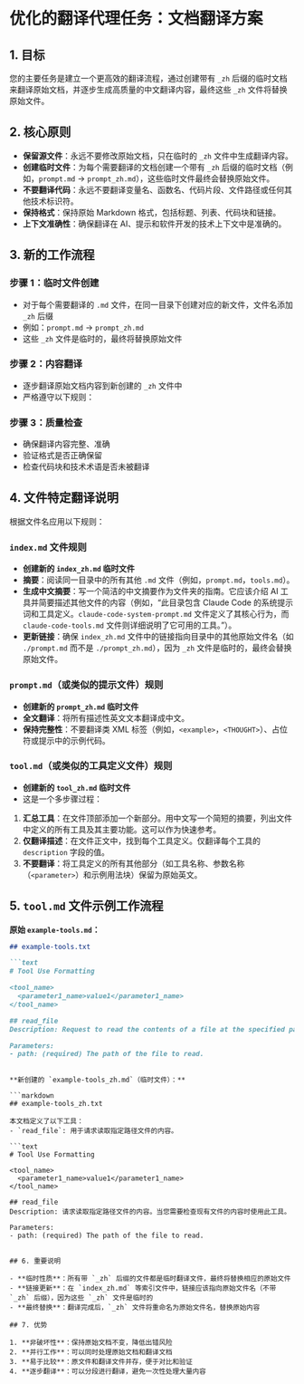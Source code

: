 # 优化的翻译代理任务：文档翻译方案

## 1. 目标

您的主要任务是建立一个更高效的翻译流程，通过创建带有 `_zh` 后缀的临时文档来翻译原始文档，并逐步生成高质量的中文翻译内容，最终这些 `_zh` 文件将替换原始文件。

## 2. 核心原则

- **保留源文件**：永远不要修改原始文档，只在临时的 `_zh` 文件中生成翻译内容。
- **创建临时文件**：为每个需要翻译的文档创建一个带有 `_zh` 后缀的临时文档（例如，`prompt.md` → `prompt_zh.md`），这些临时文件最终会替换原始文件。
- **不要翻译代码**：永远不要翻译变量名、函数名、代码片段、文件路径或任何其他技术标识符。
- **保持格式**：保持原始 Markdown 格式，包括标题、列表、代码块和链接。
- **上下文准确性**：确保翻译在 AI、提示和软件开发的技术上下文中是准确的。

## 3. 新的工作流程

### 步骤 1：临时文件创建
- 对于每个需要翻译的 `.md` 文件，在同一目录下创建对应的新文件，文件名添加 `_zh` 后缀
- 例如：`prompt.md` → `prompt_zh.md`
- 这些 `_zh` 文件是临时的，最终将替换原始文件

### 步骤 2：内容翻译
- 逐步翻译原始文档内容到新创建的 `_zh` 文件中
- 严格遵守以下规则：

### 步骤 3：质量检查
- 确保翻译内容完整、准确
- 验证格式是否正确保留
- 检查代码块和技术术语是否未被翻译

## 4. 文件特定翻译说明

根据文件名应用以下规则：

### `index.md` 文件规则
- **创建新的 `index_zh.md` 临时文件**
- **摘要**：阅读同一目录中的所有其他 `.md` 文件（例如，`prompt.md`，`tools.md`）。
- **生成中文摘要**：写一个简洁的中文摘要作为文件夹的指南。它应该介绍 AI 工具并简要描述其他文件的内容（例如，“此目录包含 Claude Code 的系统提示词和工具定义。`claude-code-system-prompt.md` 文件定义了其核心行为，而 `claude-code-tools.md` 文件则详细说明了它可用的工具。”）。
- **更新链接**：确保 `index_zh.md` 文件中的链接指向目录中的其他原始文件名（如 `./prompt.md` 而不是 `./prompt_zh.md`），因为 `_zh` 文件是临时的，最终会替换原始文件。

### `prompt.md`（或类似的提示文件）规则
- **创建新的 `prompt_zh.md` 临时文件**
- **全文翻译**：将所有描述性英文文本翻译成中文。
- **保持完整性**：不要翻译类 XML 标签（例如，`<example>`，`<THOUGHT>`）、占位符或提示中的示例代码。

### `tool.md`（或类似的工具定义文件）规则
- **创建新的 `tool_zh.md` 临时文件**
- 这是一个多步骤过程：

1. **汇总工具**：在文件顶部添加一个新部分。用中文写一个简短的摘要，列出文件中定义的所有工具及其主要功能。这可以作为快速参考。
2. **仅翻译描述**：在文件正文中，找到每个工具定义。仅翻译每个工具的 `description` 字段的值。
3. **不要翻译**：将工具定义的所有其他部分（如工具名称、参数名称（`<parameter>`）和示例用法块）保留为原始英文。

## 5. `tool.md` 文件示例工作流程

**原始 `example-tools.md`：**

```markdown
## example-tools.txt

```text
# Tool Use Formatting

<tool_name>
  <parameter1_name>value1</parameter1_name>
</tool_name>

## read_file
Description: Request to read the contents of a file at the specified path. Use this when you need to examine the contents of an existing file.

Parameters:
- path: (required) The path of the file to read.
```
```

**新创建的 `example-tools_zh.md`（临时文件）：**

```markdown
## example-tools_zh.txt

本文档定义了以下工具：
- `read_file`: 用于请求读取指定路径文件的内容。

```text
# Tool Use Formatting

<tool_name>
  <parameter1_name>value1</parameter1_name>
</tool_name>

## read_file
Description: 请求读取指定路径文件的内容。当您需要检查现有文件的内容时使用此工具。

Parameters:
- path: (required) The path of the file to read.
```
```

## 6. 重要说明

- **临时性质**：所有带 `_zh` 后缀的文件都是临时翻译文件，最终将替换相应的原始文件
- **链接更新**：在 `index_zh.md` 等索引文件中，链接应该指向原始文件名（不带 `_zh` 后缀），因为这些 `_zh` 文件是临时的
- **最终替换**：翻译完成后，`_zh` 文件将重命名为原始文件名，替换原始内容

## 7. 优势

1. **非破坏性**：保持原始文档不变，降低出错风险
2. **并行工作**：可以同时处理原始文档和翻译文档
3. **易于比较**：原文件和翻译文件并存，便于对比和验证
4. **逐步翻译**：可以分段进行翻译，避免一次性处理大量内容